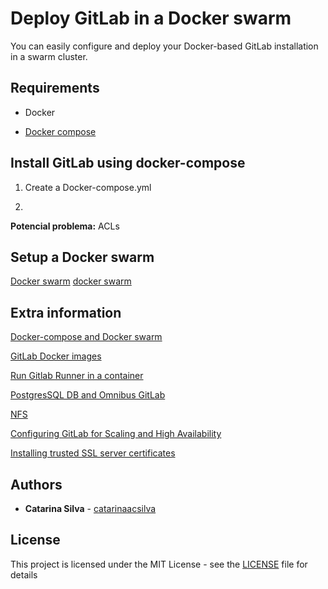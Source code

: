 # Deploy GitLab in a Docker swarm

You can easily configure and deploy your Docker-based GitLab installation in a swarm cluster.


## Requirements

- Docker

- [Docker compose](https://docs.docker.com/compose/install/)


## Install GitLab using docker-compose

1. Create a Docker-compose.yml

2. 

**Potencial problema:** ACLs


## Setup a Docker swarm

[Docker swarm](https://docs.docker.com/engine/swarm/swarm-tutorial/)
[docker swarm](https://docs.gitlab.com/omnibus/docker/#run-the-image)


## Extra information

[Docker-compose and Docker swarm](https://docs.gitlab.com/omnibus/docker/#run-the-image)

[GitLab Docker images](https://docs.gitlab.com/omnibus/docker/#run-the-image)

[Run Gitlab Runner in a container](https://docs.gitlab.com/runner/install/docker.html#docker-images)

[PostgresSQL DB and Omnibus GitLab](https://docs.gitlab.com/omnibus/settings/database.html)

[NFS](https://docs.gitlab.com/ee/administration/high_availability/nfs.html)

[Configuring GitLab for Scaling and High Availability](https://docs.gitlab.com/ee/administration/high_availability/gitlab.html)

[Installing trusted SSL server certificates](https://docs.gitlab.com/runner/install/docker.html#docker-images)

## Authors

* **Catarina Silva** - [catarinaacsilva](https://github.com/catarinaacsilva)

## License

This project is licensed under the MIT License - see the [LICENSE](LICENSE) file for details